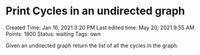 # Print Cycles in an undirected graph

Created Time: Jan 16, 2021 3:20 PM
Last edited time: May 20, 2021 9:55 AM
Points: 1800
Status: waiting
Tags: own

Given an undirected graph return the list of all the cycles in the graph.
